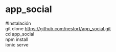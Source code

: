 # app_social  

#Instalación  
git clone https://github.com/nestort/app_social.git  
cd app_social  
npm install  
ionic serve  